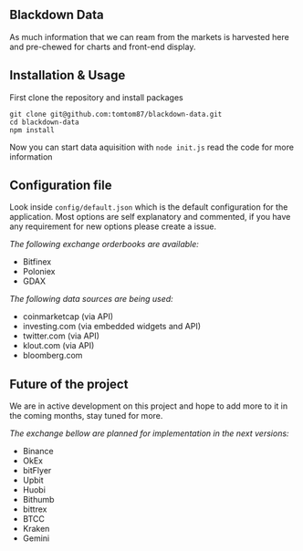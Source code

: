 ## Blackdown Data

As much information that we can ream from the markets is harvested here and pre-chewed for charts and front-end display.

## Installation & Usage

First clone the repository and install packages

```
git clone git@github.com:tomtom87/blackdown-data.git
cd blackdown-data
npm install
```

Now you can start data aquisition with `node init.js` read the code for more information

## Configuration file

Look inside `config/default.json` which is the default configuration for the application. Most options are self explanatory and commented, if you have any requirement for new options please create a issue.


*The following exchange orderbooks are available:*
- Bitfinex
- Poloniex
- GDAX

*The following data sources are being used:*
- coinmarketcap (via API)
- investing.com (via embedded widgets and API)
- twitter.com (via API)
- klout.com (via API)
- bloomberg.com


## Future of the project

We are in active development on this project and hope to add more to it in the coming months, stay tuned for more.

*The exchange bellow are planned for implementation in the next versions:*
- Binance
- OkEx
- bitFlyer
- Upbit
- Huobi
- Bithumb
- bittrex
- BTCC
- Kraken
- Gemini
